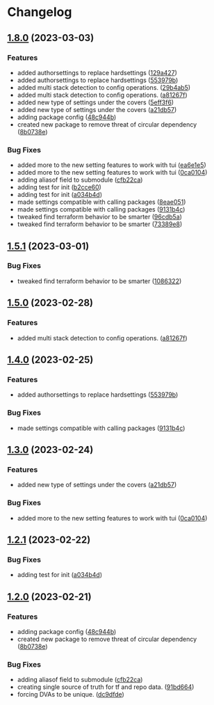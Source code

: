 # Changelog

## [1.8.0](https://github.com/GoogleCloudPlatform/deploystack/compare/config/v1.5.1...config/v1.8.0) (2023-03-03)


### Features

* added authorsettings to replace hardsettings ([129a427](https://github.com/GoogleCloudPlatform/deploystack/commit/129a4272e8013693f630159f3bf5751275f1b60e))
* added authorsettings to replace hardsettings ([553979b](https://github.com/GoogleCloudPlatform/deploystack/commit/553979bf7520655c8467ce4ea4c6817f06447a4f))
* added multi stack detection to config operations. ([29b4ab5](https://github.com/GoogleCloudPlatform/deploystack/commit/29b4ab54ca9791ef00854b63fe5dddf5aeca90e4))
* added multi stack detection to config operations. ([a81267f](https://github.com/GoogleCloudPlatform/deploystack/commit/a81267ffa4abe07afae1f3942f6bc96e636b44e1))
* added new type of settings under the covers ([5eff3f6](https://github.com/GoogleCloudPlatform/deploystack/commit/5eff3f67686e71fb7ae09443341c8fc937024802))
* added new type of settings under the covers ([a21db57](https://github.com/GoogleCloudPlatform/deploystack/commit/a21db574eddf1ba49e727faf9171abbd14d47147))
* adding package config ([48c944b](https://github.com/GoogleCloudPlatform/deploystack/commit/48c944b97c8263e3032d92c90e9cc02f0cf7efe2))
* created new package to remove threat of circular dependency ([8b0738e](https://github.com/GoogleCloudPlatform/deploystack/commit/8b0738e28a839d2f9a21cb4c880ddd382d9017e2))


### Bug Fixes

* added more to the new setting features to work with tui ([ea6e1e5](https://github.com/GoogleCloudPlatform/deploystack/commit/ea6e1e534b1194a4c33d54c06dc4a5d529ab0a35))
* added more to the new setting features to work with tui ([0ca0104](https://github.com/GoogleCloudPlatform/deploystack/commit/0ca010434226093cfaa85f85b1f463b945c569e2))
* adding aliasof field to submodule ([cfb22ca](https://github.com/GoogleCloudPlatform/deploystack/commit/cfb22ca959e729c7b5e71d0d80d8db551ac0f6d9))
* adding test for init ([b2cce60](https://github.com/GoogleCloudPlatform/deploystack/commit/b2cce60d41cae75e779206738dba80e77c46fcfa))
* adding test for init ([a034b4d](https://github.com/GoogleCloudPlatform/deploystack/commit/a034b4d20bc6b715d3eca37a3aa8cb126e7d9a2e))
* made settings compatible with calling packages ([8eae051](https://github.com/GoogleCloudPlatform/deploystack/commit/8eae051360fc4b3620919f00e0d6d92ceeea07d2))
* made settings compatible with calling packages ([9131b4c](https://github.com/GoogleCloudPlatform/deploystack/commit/9131b4c8db61f0b35312060bbba6dd7c494054a6))
* tweaked find terraform behavior to be smarter ([96cdb5a](https://github.com/GoogleCloudPlatform/deploystack/commit/96cdb5a953fe2251d3b958675532a3e61ddc183b))
* tweaked find terraform behavior to be smarter ([73389e8](https://github.com/GoogleCloudPlatform/deploystack/commit/73389e8bdaa5962c1e0549329783eed0181cf496))

## [1.5.1](https://github.com/GoogleCloudPlatform/deploystack/compare/config/v1.5.0...config/v1.5.1) (2023-03-01)


### Bug Fixes

* tweaked find terraform behavior to be smarter ([1086322](https://github.com/GoogleCloudPlatform/deploystack/commit/1086322feaa93d71ee95d01e03f4ecb69771f1b7))

## [1.5.0](https://github.com/GoogleCloudPlatform/deploystack/compare/config/v1.4.0...config/v1.5.0) (2023-02-28)


### Features

* added multi stack detection to config operations. ([a81267f](https://github.com/GoogleCloudPlatform/deploystack/commit/a81267ffa4abe07afae1f3942f6bc96e636b44e1))

## [1.4.0](https://github.com/GoogleCloudPlatform/deploystack/compare/config/v1.3.0...config/v1.4.0) (2023-02-25)


### Features

* added authorsettings to replace hardsettings ([553979b](https://github.com/GoogleCloudPlatform/deploystack/commit/553979bf7520655c8467ce4ea4c6817f06447a4f))


### Bug Fixes

* made settings compatible with calling packages ([9131b4c](https://github.com/GoogleCloudPlatform/deploystack/commit/9131b4c8db61f0b35312060bbba6dd7c494054a6))

## [1.3.0](https://github.com/GoogleCloudPlatform/deploystack/compare/config/v1.2.1...config/v1.3.0) (2023-02-24)


### Features

* added new type of settings under the covers ([a21db57](https://github.com/GoogleCloudPlatform/deploystack/commit/a21db574eddf1ba49e727faf9171abbd14d47147))


### Bug Fixes

* added more to the new setting features to work with tui ([0ca0104](https://github.com/GoogleCloudPlatform/deploystack/commit/0ca010434226093cfaa85f85b1f463b945c569e2))

## [1.2.1](https://github.com/GoogleCloudPlatform/deploystack/compare/config/v1.2.0...config/v1.2.1) (2023-02-22)


### Bug Fixes

* adding test for init ([a034b4d](https://github.com/GoogleCloudPlatform/deploystack/commit/a034b4d20bc6b715d3eca37a3aa8cb126e7d9a2e))

## [1.2.0](https://github.com/GoogleCloudPlatform/deploystack/compare/config-v1.1.1...config/v1.2.0) (2023-02-21)


### Features

* adding package config ([48c944b](https://github.com/GoogleCloudPlatform/deploystack/commit/48c944b97c8263e3032d92c90e9cc02f0cf7efe2))
* created new package to remove threat of circular dependency ([8b0738e](https://github.com/GoogleCloudPlatform/deploystack/commit/8b0738e28a839d2f9a21cb4c880ddd382d9017e2))


### Bug Fixes

* adding aliasof field to submodule ([cfb22ca](https://github.com/GoogleCloudPlatform/deploystack/commit/cfb22ca959e729c7b5e71d0d80d8db551ac0f6d9))
* creating single source of truth for tf and repo data. ([91bd664](https://github.com/GoogleCloudPlatform/deploystack/commit/91bd664aa07b6b055eea63172278b4817890c605))
* forcing DVAs to be unique. ([dc9dfde](https://github.com/GoogleCloudPlatform/deploystack/commit/dc9dfde56f3cb6e5818621f6f3786b7ac4639387))
